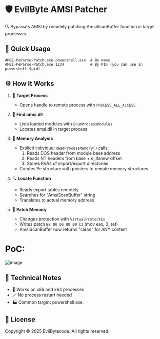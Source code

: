 # 🛡️ EvilByte AMSI Patcher

🔍 Bypasses AMSI by remotely patching AmsiScanBuffer function in target processes.

## 🚀 Quick Usage

```
AMSI-PeParse-Patch.exe powershell.exe  # By name
AMSI-PeParse-Patch.exe 1234            # By PID (you can use in powershell $pid)
```

## ⚙️ How It Works

1. 🎯 **Target Process** 
   - Opens handle to remote process with `PROCESS_ALL_ACCESS`

2. 🔎 **Find amsi.dll**
   - Lists loaded modules with `EnumProcessModules`
   - Locates amsi.dll in target process

3. 🧠 **Memory Analysis**
   - Explicit individual `ReadProcessMemory()` calls:
     1. Reads DOS header from module base address
     2. Reads NT headers from base + e_lfanew offset
     3. Stores RVAs of import/export directories
   - Creates Pe structure with pointers to remote memory structures
   
4. 🔍 **Locate Function**
   - Reads export tables remotely
   - Searches for "AmsiScanBuffer" string
   - Translates to actual memory address

5. 💉 **Patch Memory**
   - Changes protection with `VirtualProtectEx`
   - Writes patch `B8 00 00 00 00 C3` (mov eax, 0; ret)
   - AmsiScanBuffer now returns "clean" for ANY content

# PoC:
![image](https://github.com/user-attachments/assets/bf9806b0-59a4-4fc8-bfc1-a4d2d6b53419)


## 🔐 Technical Notes

- 🧩 Works on x86 and x64 processes
- 🪄 No process restart needed
- 🏭 Common target: powershell.exe.

## 📄 License

Copyright © 2025 EvilBytecode. All rights reserved. 
